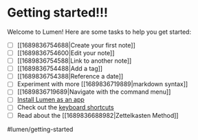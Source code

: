 # Getting started!!!

Welcome to Lumen! Here are some tasks to help you get started:

- [ ] [[1689836754688|Create your first note]]
- [ ] [[1689836754600|Edit your note]]
- [ ] [[1689836754588|Link to another note]]
- [ ] [[1689836754488|Add a tag]]
- [ ] [[1689836754388|Reference a date]]
- [ ] Experiment with more [[1689836719889|markdown syntax]]
- [ ] [[1689836719689|Navigate with the command menu]]
- [ ] [Install Lumen as an app](https://www.cdc.gov/niosh/mining/content/hearingloss/installPWA.html)
- [ ] Check out the [keyboard shortcuts](https://uselumen.com/keyboard-shortcuts)
- [ ] Read about the [[1689836688982|Zettelkasten Method]]

#lumen/getting-started
